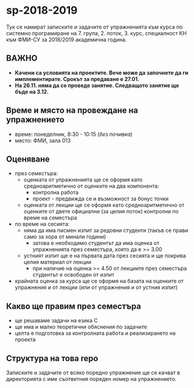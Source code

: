 # sp-2018-2019
Тук се намират записките и задачите от упражненията към курса по системно програмиране на 7. група, 2. поток, 3. курс, специалност КН към ФМИ-СУ за 2018/2019 академична година.

## ВАЖНО
* **Качени са условията на проектите.  Вече може да започнете да ги имплементирате.  Срокът за предаване е 27.01.**
* **На 26.11. няма да се проведе занятие.  Следващото занятие ще бъде на 3.12.**

## Време и място на провеждане на упражнението
* време: понеделник, 8:30 - 10:15 (*без почивка*)
* място: ФМИ, зала 013

## Оценяване
* през семестъра:
  * оценката от упражненията ще се оформя като средноаритметично от оценките на два компонента:
    * контролна работа
    * проект - предвижда се и възможност за бонус точки
  * оценката от лекции ще се оформя като средноаритметично от оценките от двете официални (за целия поток) контролни по време на семестъра
* по време на сесията:
  * няма да има писмен изпит за редовни студенти (такъв се прави само за хора от минали години)
    * затова е необходимо студентът да има оценка от упражненията през семестъра, която да е >= 3.00
  * устният изпит ще е на първата дата през сесията и ще покрива целия материал от лекции
    * при наличие на оценка >= 4.50 от лекциите през семестъра студентът е освободен от изпит
* крайната оценка за курса ще се оформя на базата на оценките от упражнения и от лекции (или от упражнения и от устния изпит)

## Какво ще правим през семестъра
* ще решаваме задачи на езика C
* ще има и малко теоретични обяснения по задачите
* целта е подготовка за контролната работа и реализирането на проекта

## Структура на това repo
Записките и задачите от всяко поредно упражнение ще се качват в директорията с име съответния пореден номер на упражнението.
